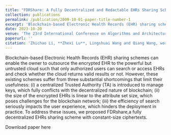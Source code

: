 ```yaml
---
title: "FDRShare: A Fully Decentralized and Redactable EHRs Sharing Scheme with Constant-Size Ciphertexts"
collection: publications
permalink: /publication/2009-10-01-paper-title-number-1
excerpt: 'Blockchain-based Electronic Health Records (EHR) sharing schemes can enable the owner to outsource the encrypted EHR to the powerful but untrusted cloud such that only authorized users can search or access EHRs and check whether the cloud returns valid results or not. However, these existing schemes suffer from three substantial shortcomings that limit their usefulness: (i) a centralized Trusted Authority (TA) is introduced to manage keys, which fully conflicts with the decentralized nature of blockchain; (ii) the size of the encrypted EHRs is linear to the attribute set size, which poses challenges for the blockchain network; (iii) the efficiency of search seriously impacts the user experience, which hinders the deployment in practice. To address these issues, we proposed FDRshare,a fully decentralized EHRs sharing scheme with constant-size ciphertexts.'
date: 2023-10-20
venue: 'The 23rd International Conference on Algorithms and Architectures for Parallel Processing(Workshop)'
paperurl: ''
citation: 'Zhichao Li, **Zhexi Lu**, Lingshuai Wang and Qiang Wang, workshop on ICA3PP 2023'
---
```


Blockchain-based Electronic Health Records (EHR) sharing schemes can enable the owner to outsource the encrypted EHR to the powerful but untrusted cloud such that only authorized users can search or access EHRs and check whether the cloud returns valid results or not. However, these existing schemes suffer from three substantial shortcomings that limit their usefulness: (i) a centralized Trusted Authority (TA) is introduced to manage keys, which fully conflicts with the decentralized nature of blockchain; (ii) the size of the encrypted EHRs is linear to the attribute set size, which poses challenges for the blockchain network; (iii) the efficiency of search seriously impacts the user experience, which hinders the deployment in practice. To address these issues, we proposed FDRshare,a fully decentralized EHRs sharing scheme with constant-size ciphertexts.

Download paper here
